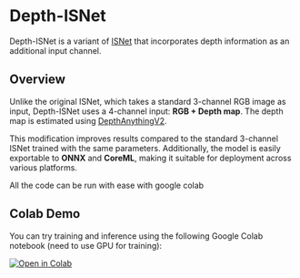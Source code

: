 # Depth-ISNet  

Depth-ISNet is a variant of [ISNet](https://github.com/xuebinqin/DIS) that incorporates depth information as an additional input channel.  

## Overview  

Unlike the original ISNet, which takes a standard 3-channel RGB image as input, Depth-ISNet uses a 4-channel input: **RGB + Depth map**. The depth map is estimated using [DepthAnythingV2](https://github.com/DepthAnything/Depth-Anything-V2).  

This modification improves results compared to the standard 3-channel ISNet trained with the same parameters. Additionally, the model is easily exportable to **ONNX** and **CoreML**, making it suitable for deployment across various platforms.

All the code can be run with ease with google colab

## Colab Demo  

You can try training and inference using the following Google Colab notebook (need to use GPU for training):  

[![Open in Colab](https://colab.research.google.com/assets/colab-badge.svg)](https://colab.research.google.com/github/pierrre1618/depth-isnet/blob/main/isnet_depth.ipynb)  
